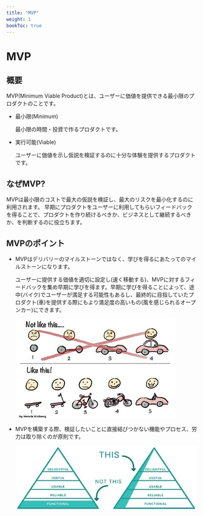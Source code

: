 ```yaml
---
title: "MVP"
weight: 1
bookToc: true
---
```


# MVP

## 概要
MVP(Minimum Viable Product)とは、ユーザーに価値を提供できる最小限のプロダクトのことです。

- 最小限(Minimum)

  最小限の時間・投資で作るプロダクトです。

- 実行可能(Viable)

  ユーザーに価値を示し仮説を検証するのに十分な体験を提供するプロダクトです。

## なぜMVP?
MVPは最小限のコストで最大の仮説を検証し、最大のリスクを最小化するのに利用されます。
早期にプロダクトをユーザーに利用してもらいフィードバックを得ることで、プロダクトを作り続けるべきか、ビジネスとして継続するべきか、を判断するのに役立ちます。

## MVPのポイント
- MVPはデリバリーのマイルストーンではなく、学びを得るにあたってのマイルストーンになります。

  ユーザーに提供する価値を適切に設定し(速く移動する)、MVPに対するフィードバックを集め早期に学びを得ます。早期に学びを得ることによって、途中(バイク)でユーザーが満足する可能性もあるし、最終的に目指していたプロダクト(車)を提供する際にもより満足度の高いもの(風を感じられるオープンカー)にできます。

  ![mvp1](mvp1.jpg)

- MVPを構築する際、検証したいことに直接結びつかない機能やプロセス、労力は取り除くのが原則です。

  ![mvp1](mvp2.jpg)
